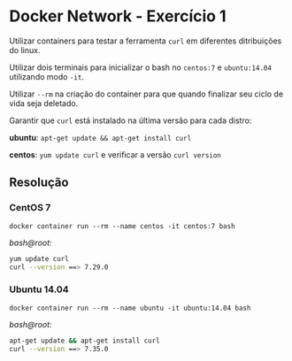 # Docker Network - Exercício 1

Utilizar containers para testar a ferramenta `curl` em diferentes ditribuições do linux.

Utilizar dois terminais para inicializar o bash no `centos:7` e `ubuntu:14.04` utilizando modo `-it`.

Utilizar `--rm` na criação do container para que quando finalizar seu ciclo de vida seja deletado.

Garantir que `curl` está instalado na última versão para cada distro:

**ubuntu**: `apt-get update && apt-get install curl`

**centos**: `yum update curl` e verificar a versão `curl version`

## Resolução

### CentOS 7

```docker
docker container run --rm --name centos -it centos:7 bash
```

_bash@root:_

```sh
yum update curl
curl --version ==> 7.29.0
```

### Ubuntu 14.04

```docker
docker container run --rm --name ubuntu -it ubuntu:14.04 bash
```

_bash@root:_

```sh
apt-get update && apt-get install curl
curl --version ==> 7.35.0
```